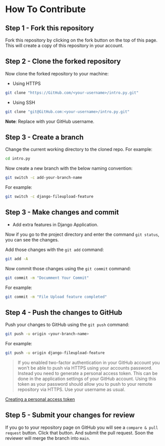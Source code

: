 # How To Contribute

## Step 1 - Fork this repository

Fork this repository by clicking on the fork button on the top of this page.
This will create a copy of this repository in your account.

## Step 2 - Clone the forked repository

Now clone the forked repository to your machine:

- Using HTTPS


```sh
git clone "https://GitHub.com/<your-username>/intro.py.git"
```

- Using SSH

```sh
git clone "git@GitHub.com:<your-username>/intro.py.git"
```

**Note**: Replace <your-username> with your GitHub username.

## Step 3 - Create a branch

Change the current working directory to the cloned repo.
For example:

```sh
cd intro.py
```

Now create a new branch with the below naming convention:

```sh
git switch -c add-your-branch-name
```

For example:

```sh
git switch -c django-fileupload-feature
```

## Step 3 - Make changes and commit

- Add extra features in Django Application.

Now if you go to the project directory and enter the command `git status`, you can see the changes.

Add those changes with the `git add` command:

```sh
git add -A
```

Now commit those changes using the `git commit` command:

```sh
git commit -m "Documment Your Commit"
```

For example:

```sh
git commit -m "File Upload feature completed"
```

## Step 4 - Push the changes to GitHub

Push your changes to GitHub using the `git push` command:

```sh
git push -u origin <your-branch-name>
```

For example:

```sh
git push -u origin django-fileupload-feature
```

> If you enabled two-factor authentication in your GitHub account you won't be able to push via HTTPS using your accounts password. Instead you need to generate a personal access token. This can be done in the application settings of your GitHub account. Using this token as your password should allow you to push to your remote repository via HTTPS. Use your username as usual.

[Creating a personal access token](https://docs.github.com/en/authentication/keeping-your-account-and-data-secure/creating-a-personal-access-token)

## Step 5 - Submit your changes for review

If you go to your repository page on GitHub you will see a `compare & pull request` button. Click that button.
And submit the pull request.
Soon the reviewer will merge the branch into `main`.

